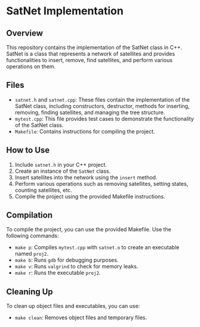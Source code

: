 # SatNet Implementation

## Overview
This repository contains the implementation of the SatNet class in C++. SatNet is a class that represents a network of satellites and provides functionalities to insert, remove, find satellites, and perform various operations on them.

## Files
- `satnet.h` and `satnet.cpp`: These files contain the implementation of the SatNet class, including constructors, destructor, methods for inserting, removing, finding satellites, and managing the tree structure.
- `mytest.cpp`: This file provides test cases to demonstrate the functionality of the SatNet class.
- `Makefile`: Contains instructions for compiling the project.

## How to Use
1. Include `satnet.h` in your C++ project.
2. Create an instance of the `SatNet` class.
3. Insert satellites into the network using the `insert` method.
4. Perform various operations such as removing satellites, setting states, counting satellites, etc.
5. Compile the project using the provided Makefile instructions.

## Compilation
To compile the project, you can use the provided Makefile. Use the following commands:
- `make p`: Compiles `mytest.cpp` with `satnet.o` to create an executable named `proj2`.
- `make b`: Runs `gdb` for debugging purposes.
- `make v`: Runs `valgrind` to check for memory leaks.
- `make r`: Runs the executable `proj2`.

## Cleaning Up
To clean up object files and executables, you can use:
- `make clean`: Removes object files and temporary files.
